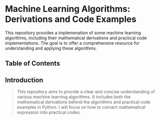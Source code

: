 # Machine Learning Algorithms: Derivations and Code Examples

This repository provides a implemenation of some machine learning algorithms, including their mathematical derivations and practical code implementations.  The goal is to offer a comprehensive resource for understanding and applying these algorithms.

## Table of Contents



## Introduction

> This repository aims to provide a clear and concise understanding of various machine learning algorithms. It includes both the mathematical derivations behind the algorithms and practical code examples in Python. I will focus on how to convert mathematical expression into practical codes.

